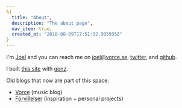 ```yaml
---
%{
  title: "About",
  description: "The about page",
  nav_item: true,
  created_at: "2018-08-09T17:51:32.905935Z"
}
---
```

<p class="h-card">
I'm <a class="p-name u-url" href="http://joel.vorce.se">Joel</a> and you can reach me on <a class="u-email" href="mailto:joel@vorce.se" rel="me">joel@vorce.se</a>, <a href="https://twitter.com/Octavorce" rel="me">twitter</a>, and <a href="https://github.com/vorce" rel="me">github</a>.
</p>

I built [this site](https://github.com/vorce/forvillelser) with [gonz](https://github.com/vorce/gonz).

Old blogs that now are part of this space:

- [Vorce](http://vorce.tumblr.com/) (music blog)
- [Förvillelser](http://forvillelser.tumblr.com/) (inspiration + personal projects)
